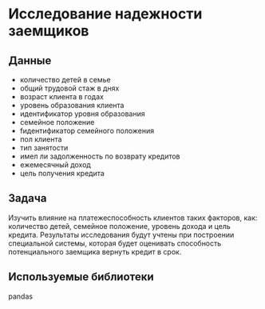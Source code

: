 # Исследование надежности заемщиков

## Данные

* количество детей в семье
* общий трудовой стаж в днях
* возраст клиента в годах
* уровень образования клиента
* идентификатор уровня образования
* семейное положение
* fидентификатор семейного положения
* пол клиента
* тип занятости
* имел ли задолженность по возврату кредитов
* ежемесячный доход
* цель получения кредита

## Задача

Изучить влияние на платежеспособность клиентов таких факторов, как: количество детей, семейное положение, уровень дохода и цель кредита. Результаты исследования будут учтены при построении специальной системы, которая будет оценивать способность потенциального заемщика вернуть кредит в срок.

## Используемые библиотеки

pandas
